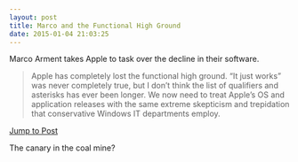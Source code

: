 ```yaml
---
layout: post
title: Marco and the Functional High Ground
date: 2015-01-04 21:03:25
---
```


Marco Arment takes Apple to task over the decline in their software.

> Apple has completely lost the functional high ground. “It just works” was never completely true, but I don’t think the list of qualifiers and asterisks has ever been longer. We now need to treat Apple’s OS and application releases with the same extreme skepticism and trepidation that conservative Windows IT departments employ.

[Jump to Post](http://www.marco.org/2015/01/04/apple-lost-functional-high-ground)

The canary in the coal mine?
